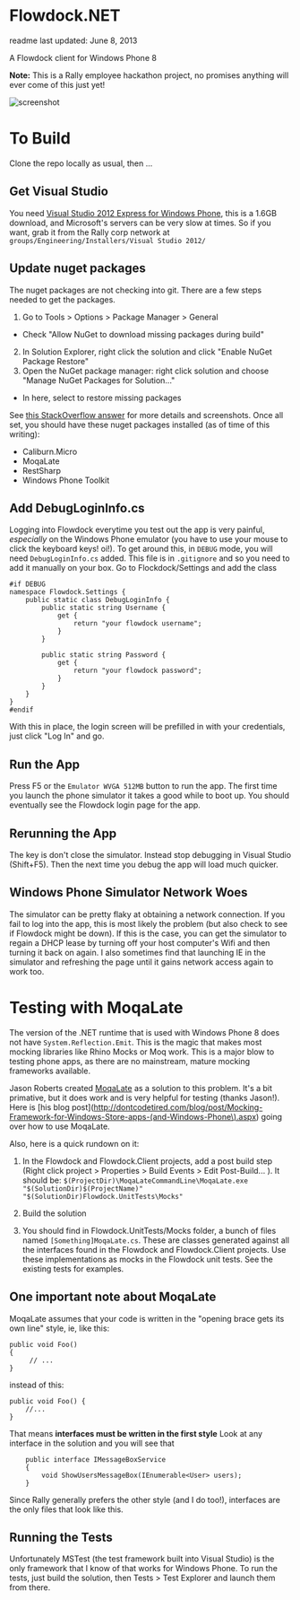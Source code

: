 # Flowdock.NET

readme last updated: June 8, 2013

A Flowdock client for Windows Phone 8

**Note:** This is a Rally employee hackathon project, no promises anything will ever come of this just yet!

![screenshot](https://raw.github.com/RallySoftware/Flowdock.NET/master/screenshot.png)

# To Build

Clone the repo locally as usual, then ...

## Get Visual Studio

You need [Visual Studio 2012 Express for Windows Phone](https://www.microsoft.com/visualstudio/eng/downloads), this is a 1.6GB download, and Microsoft's servers can be very slow at times. So if you want, grab it from the Rally corp network at `groups/Engineering/Installers/Visual Studio 2012/`

## Update nuget packages

The nuget packages are not checking into git. There are a few steps needed to get the packages.

1. Go to Tools > Options > Package Manager > General
  * Check "Allow NuGet to download missing packages during build"
2. In Solution Explorer, right click the solution and click "Enable NuGet Package Restore"
3. Open the NuGet package manager: right click solution and choose "Manage NuGet Packages for Solution..."
  * In here, select to restore missing packages

See [this StackOverflow answer](http://stackoverflow.com/a/11847457/194940) for more details and screenshots. Once all set, you should have these nuget packages installed (as of time of this writing):

* Caliburn.Micro
* MoqaLate
* RestSharp
* Windows Phone Toolkit

## Add DebugLoginInfo.cs

Logging into Flowdock everytime you test out the app is very painful, *especially* on the Windows Phone emulator (you have to use your mouse to click the keyboard keys! oi!). To get around this, in `DEBUG` mode, you will need `DebugLoginInfo.cs` added. This file is in `.gitignore` and so you need to add it manually on your box. Go to Flockdock/Settings and add the class

````
#if DEBUG
namespace Flowdock.Settings {
	public static class DebugLoginInfo {
		public static string Username {
			get {
				return "your flowdock username";
			}
		}

		public static string Password {
			get {
				return "your flowdock password";
			}
		}
	}
}
#endif
````

With this in place, the login screen will be prefilled in with your credentials, just click "Log In" and go.

## Run the App

Press F5 or the `Emulator WVGA 512MB` button to run the app. The first time you launch the phone simulator it takes a good while to boot up. You should eventually see the Flowdock login page for the app.

## Rerunning the App

The key is don't close the simulator. Instead stop debugging in Visual Studio (Shift+F5). Then the next time you debug the app will load much quicker.

## Windows Phone Simulator Network Woes

The simulator can be pretty flaky at obtaining a network connection. If you fail to log into the app, this is most likely the problem (but also check to see if Flowdock might be down). If this is the case, you can get the simulator to regain a DHCP lease by turning off your host computer's Wifi and then turning it back on again. I also sometimes find that launching IE in the simulator and refreshing the page until it gains network access again to work too.

# Testing with MoqaLate

The version of the .NET runtime that is used with Windows Phone 8 does not have `System.Reflection.Emit`. This is the magic that makes most mocking libraries like Rhino Mocks or Moq work. This is a major blow to testing phone apps, as there are no mainstream, mature mocking frameworks available.

Jason Roberts created [MoqaLate](http://moqalate.codeplex.com/) as a solution to this problem. It's a bit primative, but it does work and is very helpful for testing (thanks Jason!). Here is [his blog post](http://dontcodetired.com/blog/post/Mocking-Framework-for-Windows-Store-apps-(and-Windows-Phone\).aspx) going over how to use MoqaLate.  
  
 Also, here is a quick rundown on it:

 1. In the Flowdock and Flowdock.Client projects, add a post build step (Right click project > Properties > Build Events > Edit Post-Build... ). It should be:
    `$(ProjectDir)\MoqaLateCommandLine\MoqaLate.exe "$(SolutionDir)$(ProjectName)" "$(SolutionDir)Flowdock.UnitTests\Mocks"`

 2. Build the solution
 3. You should find in Flowdock.UnitTests/Mocks folder, a bunch of files named `[Something]MoqaLate.cs`. These are classes generated against all the interfaces found in the Flowdock and Flowdock.Client projects. Use these implementations as mocks in the Flowdock unit tests. See the existing tests for examples.

 ## One important note about MoqaLate

 MoqaLate assumes that your code is written in the "opening brace gets its own line" style, ie, like this:

````
public void Foo()
{
     // ...
}
````

instead of this:

````
public void Foo() {
	//...
}
````

That means **interfaces must be written in the first style** Look at any interface in the solution and you will see that

````
	public interface IMessageBoxService
	{
		void ShowUsersMessageBox(IEnumerable<User> users);
	}
````

Since Rally generally prefers the other style (and I do too!), interfaces are the only files that look like this.

## Running the Tests

Unfortunately MSTest (the test framework built into Visual Studio) is the only framework that I know of that works for
Windows Phone. To run the tests, just build the solution, then Tests > Test Explorer and launch them from there.
